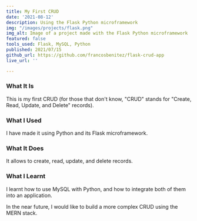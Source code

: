 ```yaml
---
title: My First CRUD
date: '2021-08-12'
description: Using the Flask Python microframework
img: "/images/projects/flask.png"
img_alt: Image of a project made with the Flask Python microframework
featured: false
tools_used: Flask, MySQL, Python
published: 2021/07/15
github_url: https://github.com/francosbenitez/flask-crud-app
live_url: ''

---
```

### What It Is
This is my first CRUD (for those that don't know, "CRUD" stands for "Create, Read, Update, and Delete" records). 

### What I Used
I have made it using Python and its Flask microframework. 

### What It Does
It allows to create, read, update, and delete records. 

### What I Learnt
I learnt how to use MySQL with Python, and how to integrate both of them into an application. 

In the near future, I would like to build a more complex CRUD using the MERN stack.